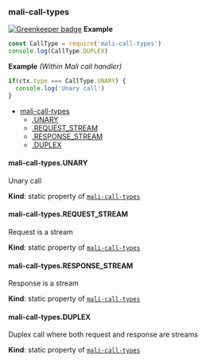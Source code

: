 <a name="module_mali-call-types"></a>

### mali-call-types

[![Greenkeeper badge](https://badges.greenkeeper.io/malijs/mali-call-types.svg)](https://greenkeeper.io/)
**Example**  
```js
const CallType = require('mali-call-types')
console.log(CallType.DUPLEX)
```
**Example** *(Within Mali call handler)*  
```js
if(ctx.type === CallType.UNARY) {
  console.log('Unary call')
}
```

* [mali-call-types](#module_mali-call-types)
    * [.UNARY](#module_mali-call-types.UNARY)
    * [.REQUEST_STREAM](#module_mali-call-types.REQUEST_STREAM)
    * [.RESPONSE_STREAM](#module_mali-call-types.RESPONSE_STREAM)
    * [.DUPLEX](#module_mali-call-types.DUPLEX)

<a name="module_mali-call-types.UNARY"></a>

#### mali-call-types.UNARY
Unary call

**Kind**: static property of <code>[mali-call-types](#module_mali-call-types)</code>  
<a name="module_mali-call-types.REQUEST_STREAM"></a>

#### mali-call-types.REQUEST_STREAM
Request is a stream

**Kind**: static property of <code>[mali-call-types](#module_mali-call-types)</code>  
<a name="module_mali-call-types.RESPONSE_STREAM"></a>

#### mali-call-types.RESPONSE_STREAM
Response is a stream

**Kind**: static property of <code>[mali-call-types](#module_mali-call-types)</code>  
<a name="module_mali-call-types.DUPLEX"></a>

#### mali-call-types.DUPLEX
Duplex call where both request and response are streams

**Kind**: static property of <code>[mali-call-types](#module_mali-call-types)</code>  
